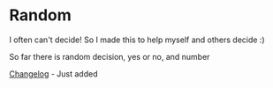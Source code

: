 # Random
I often can't decide! So I made this to help myself and others decide :)

So far there is random decision, yes or no, and number

[Changelog](https://github.com/Thomrl/Random/blob/master/changes.txt) - Just added
